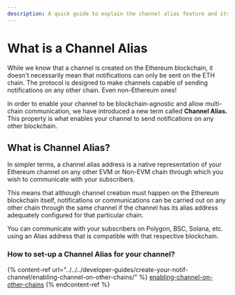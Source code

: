 ```yaml
---
description: A quick guide to explain the channel alias feature and its significance
---
```


# What is a Channel Alias

While we know that a channel is created on the Ethereum blockchain, it doesn't necessarily mean that notifications can only be sent on the ETH chain. The protocol is designed to make channels capable of sending notifications on any other chain. Even non-Ethereum ones!

In order to enable your channel to be blockchain-agnostic and allow multi-chain communication, we have introduced a new term called **Channel Alias.** This property is what enables your channel to send notifications on any other blockchain.

## What is Channel Alias?

In simpler terms, a channel alias address is a native representation of your Ethereum channel on any other EVM or Non-EVM chain through which you wish to communicate with your subscribers.

This means that although channel creation must happen on the Ethereum blockchain itself, notifications or communications can be carried out on any other chain through the same channel if the channel has its alias address adequately configured for that particular chain.&#x20;

You can communicate with your subscribers on Polygon, BSC, Solana, etc. using an Alias address that is compatible with that respective blockchain.

### How to set-up a Channel Alias for your channel?

{% content-ref url="../../../developer-guides/create-your-notif-channel/enabling-channel-on-other-chains/" %}
[enabling-channel-on-other-chains](../../../developer-guides/create-your-notif-channel/enabling-channel-on-other-chains/)
{% endcontent-ref %}
